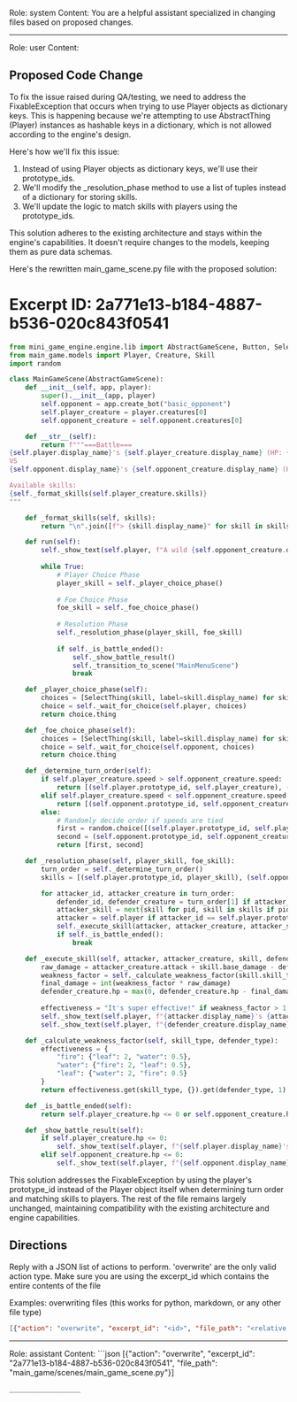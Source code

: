 Role: system
Content: You are a helpful assistant specialized in changing files based on proposed changes.
__________________
Role: user
Content: 
## Proposed Code Change
To fix the issue raised during QA/testing, we need to address the FixableException that occurs when trying to use Player objects as dictionary keys. This is happening because we're attempting to use AbstractThing (Player) instances as hashable keys in a dictionary, which is not allowed according to the engine's design.

Here's how we'll fix this issue:

1. Instead of using Player objects as dictionary keys, we'll use their prototype_ids.
2. We'll modify the _resolution_phase method to use a list of tuples instead of a dictionary for storing skills.
3. We'll update the logic to match skills with players using the prototype_ids.

This solution adheres to the existing architecture and stays within the engine's capabilities. It doesn't require changes to the models, keeping them as pure data schemas.

Here's the rewritten main_game_scene.py file with the proposed solution:

# Excerpt ID: 2a771e13-b184-4887-b536-020c843f0541
```python main_game/scenes/main_game_scene.py
from mini_game_engine.engine.lib import AbstractGameScene, Button, SelectThing
from main_game.models import Player, Creature, Skill
import random

class MainGameScene(AbstractGameScene):
    def __init__(self, app, player):
        super().__init__(app, player)
        self.opponent = app.create_bot("basic_opponent")
        self.player_creature = player.creatures[0]
        self.opponent_creature = self.opponent.creatures[0]

    def __str__(self):
        return f"""===Battle===
{self.player.display_name}'s {self.player_creature.display_name} (HP: {self.player_creature.hp}/{self.player_creature.max_hp})
VS
{self.opponent.display_name}'s {self.opponent_creature.display_name} (HP: {self.opponent_creature.hp}/{self.opponent_creature.max_hp})

Available skills:
{self._format_skills(self.player_creature.skills)}
"""

    def _format_skills(self, skills):
        return "\n".join([f"> {skill.display_name}" for skill in skills])

    def run(self):
        self._show_text(self.player, f"A wild {self.opponent_creature.display_name} appears!")
        
        while True:
            # Player Choice Phase
            player_skill = self._player_choice_phase()
            
            # Foe Choice Phase
            foe_skill = self._foe_choice_phase()
            
            # Resolution Phase
            self._resolution_phase(player_skill, foe_skill)
            
            if self._is_battle_ended():
                self._show_battle_result()
                self._transition_to_scene("MainMenuScene")
                break

    def _player_choice_phase(self):
        choices = [SelectThing(skill, label=skill.display_name) for skill in self.player_creature.skills]
        choice = self._wait_for_choice(self.player, choices)
        return choice.thing

    def _foe_choice_phase(self):
        choices = [SelectThing(skill, label=skill.display_name) for skill in self.opponent_creature.skills]
        choice = self._wait_for_choice(self.opponent, choices)
        return choice.thing

    def _determine_turn_order(self):
        if self.player_creature.speed > self.opponent_creature.speed:
            return [(self.player.prototype_id, self.player_creature), (self.opponent.prototype_id, self.opponent_creature)]
        elif self.player_creature.speed < self.opponent_creature.speed:
            return [(self.opponent.prototype_id, self.opponent_creature), (self.player.prototype_id, self.player_creature)]
        else:
            # Randomly decide order if speeds are tied
            first = random.choice([(self.player.prototype_id, self.player_creature), (self.opponent.prototype_id, self.opponent_creature)])
            second = (self.opponent.prototype_id, self.opponent_creature) if first[0] == self.player.prototype_id else (self.player.prototype_id, self.player_creature)
            return [first, second]

    def _resolution_phase(self, player_skill, foe_skill):
        turn_order = self._determine_turn_order()
        skills = [(self.player.prototype_id, player_skill), (self.opponent.prototype_id, foe_skill)]

        for attacker_id, attacker_creature in turn_order:
            defender_id, defender_creature = turn_order[1] if attacker_id == self.player.prototype_id else turn_order[0]
            attacker_skill = next(skill for pid, skill in skills if pid == attacker_id)
            attacker = self.player if attacker_id == self.player.prototype_id else self.opponent
            self._execute_skill(attacker, attacker_creature, attacker_skill, defender_creature)
            if self._is_battle_ended():
                break

    def _execute_skill(self, attacker, attacker_creature, skill, defender_creature):
        raw_damage = attacker_creature.attack + skill.base_damage - defender_creature.defense
        weakness_factor = self._calculate_weakness_factor(skill.skill_type, defender_creature.creature_type)
        final_damage = int(weakness_factor * raw_damage)
        defender_creature.hp = max(0, defender_creature.hp - final_damage)
        
        effectiveness = "It's super effective!" if weakness_factor > 1 else "It's not very effective..." if weakness_factor < 1 else ""
        self._show_text(self.player, f"{attacker.display_name}'s {attacker_creature.display_name} used {skill.display_name}! {effectiveness}")
        self._show_text(self.player, f"{defender_creature.display_name} took {final_damage} damage!")

    def _calculate_weakness_factor(self, skill_type, defender_type):
        effectiveness = {
            "fire": {"leaf": 2, "water": 0.5},
            "water": {"fire": 2, "leaf": 0.5},
            "leaf": {"water": 2, "fire": 0.5}
        }
        return effectiveness.get(skill_type, {}).get(defender_type, 1)

    def _is_battle_ended(self):
        return self.player_creature.hp <= 0 or self.opponent_creature.hp <= 0

    def _show_battle_result(self):
        if self.player_creature.hp <= 0:
            self._show_text(self.player, f"{self.player.display_name}'s {self.player_creature.display_name} fainted! You lose!")
        elif self.opponent_creature.hp <= 0:
            self._show_text(self.player, f"{self.opponent.display_name}'s {self.opponent_creature.display_name} fainted! You win!")
```

This solution addresses the FixableException by using the player's prototype_id instead of the Player object itself when determining turn order and matching skills to players. The rest of the file remains largely unchanged, maintaining compatibility with the existing architecture and engine capabilities.

## Directions
Reply with a JSON list of actions to perform. 'overwrite' are the only valid action type. 
Make sure you are using the excerpt_id which contains the entire contents of the file

Examples:
overwriting files (this works for python, markdown, or any other file type)
```json output_example1
[{"action": "overwrite", "excerpt_id": "<id>", "file_path": "<relative file path>"}]
```

__________________
Role: assistant
Content: ```json
[{"action": "overwrite", "excerpt_id": "2a771e13-b184-4887-b536-020c843f0541", "file_path": "main_game/scenes/main_game_scene.py"}]
```
__________________
